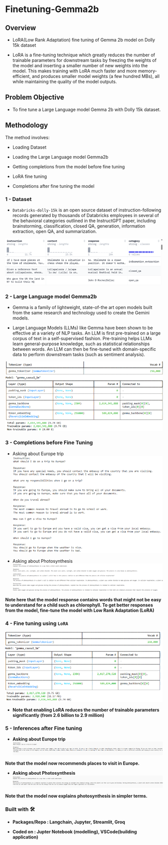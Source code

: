 # Finetuning-Gemma2b

## Overview
- LoRA(Low Rank Adaptation) fine tuning of Gemma 2b model on Dolly 15k dataset

- LoRA is a fine-tuning technique which greatly reduces the number of trainable parameters for downstream tasks by freezing the weights of the model and inserting a smaller number of new weights into the model. This makes training with LoRA much faster and more memory-efficient, and produces smaller model weights (a few hundred MBs), all while maintaining the quality of the model outputs.


## Problem Objective
- To fine tune a Large Language model Gemma 2b with Dolly 15k dataset.

## Methodology

The method involves:
- Loading Dataset

- Loading the Large Language model Gemma2b

- Getting completions from the model before fine tuning

- LoRA fine tuning

- Completions after fine tuning the model

### 1 - Dataset
- `Databricks-dolly-15k` is an open source dataset of instruction-following records generated by thousands of Databricks employees in several of the behavioral categories outlined in the InstructGPT paper, including brainstorming, classification, closed QA, generation, information extraction, open QA, and summarization.

![Dataset](https://github.com/Pratik872/Finetuning-Gemma2b/blob/main/readme%20resources/dataset%20sample.png)

### 2 - Large Language model Gemma2b
- Gemma is a family of lightweight, state-of-the art open models built from the same research and technology used to create the Gemini models.

- Large Language Models (LLMs) like Gemma have been shown to be effective at a variety of NLP tasks. An LLM is first pre-trained on a large corpus of text in a self-supervised fashion. Pre-training helps LLMs learn general-purpose knowledge, such as statistical relationships between words. An LLM can then be fine-tuned with domain-specific data to perform downstream tasks (such as sentiment analysis).

![Gemma](https://github.com/Pratik872/Finetuning-Gemma2b/blob/main/readme%20resources/gemma.png)

### 3 - Completions before Fine Tuning
- Asking about Europe trip
![Europe](https://github.com/Pratik872/Finetuning-Gemma2b/blob/main/readme%20resources/inferences%20before%20finetuning1.png)

- Asking about Photosynthesis
![Photosynthesis](https://github.com/Pratik872/Finetuning-Gemma2b/blob/main/readme%20resources/inferences%20before%20finetuning2.png)

<b> Note here that the model response contains words that might not be easy to understand for a child such as chlorophyll. To get better responses from the model, fine-tune the model with Low Rank Adaptation (LoRA)

### 4 - Fine tuning using `LoRA`
![LoRA](https://github.com/Pratik872/Finetuning-Gemma2b/blob/main/readme%20resources/lora.png)

- Note that enabling LoRA reduces the number of trainable parameters significantly (from 2.6 billion to 2.9 million)


### 5 - Inferences after Fine tuning
- Asking about Europe trip
![Europe2](https://github.com/Pratik872/Finetuning-Gemma2b/blob/main/readme%20resources/inf%20after%20lora1.png)

<b>Note that the model now recommends places to visit in Europe.

- Asking about Photosynthesis
![Photosynthesis2](https://github.com/Pratik872/Finetuning-Gemma2b/blob/main/readme%20resources/inf%20after%20lora2.png)

<b>Note that the model now explains photosynthesis in simpler terms. 


### Built with 🛠️
- Packages/Repo : Langchain, Jupyter, Streamlit, Groq

- Coded on : Jupter Notebook (modelling), VSCode(building application)

